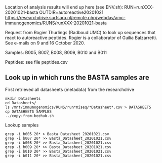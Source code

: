 Location of analysis results will end up here (see ENV.sh):
RUN=runXXX-20201021-basta
OUTDIR=autoreactive20201021
https://researchdrive.surfsara.nl/remote.php/webdav/amc-immunogenomics/RUNS/runXXX-20201021-basta

Request from Rogier Thurlings (Radboud UMC) to look up sequences that react to autoreactive peptides. Rogier is a collaborator of Guilia Balzarretti.
See e-mails on 9 and 16 October 2020.

Samples:
B005, B007, B008, B009, B010 and B011

Peptides: see file peptides.csv

## Look up in which runs the BASTA samples are

First retrieved all datasheets (metadata) from the researchdrive

```
mkdir Datasheets
cd Datasheets/
ls /mnt/immunogenomics/RUNS/run*miseq/*Datasheet*.csv > DATASHEETS
cp DATASHEETS SAMPLES
../copy-from-beehub.sh 
```

Lookup samples
```
grep -i b005 20* > Basta_Datasheet_20201021.csv
grep -i b007 20* >> Basta_Datasheet_20201021.csv
grep -i b008 20* >> Basta_Datasheet_20201021.csv
grep -i b009 20* >> Basta_Datasheet_20201021.csv
grep -i b010 20* >> Basta_Datasheet_20201021.csv
grep -i b011 20* >> Basta_Datasheet_20201021.csv
```
